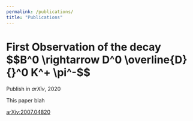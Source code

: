 ```yaml
---
permalink: /publications/
title: "Publications"
---
```


# First Observation of the decay \$$B^0 \rightarrow D^0 \overline{D}{}^0 K^+ \pi^-$$
Publish in *arXiv*, 2020 

This paper blah 

[arXiv:2007.04820](https://arxiv.org/abs/2007.04280)